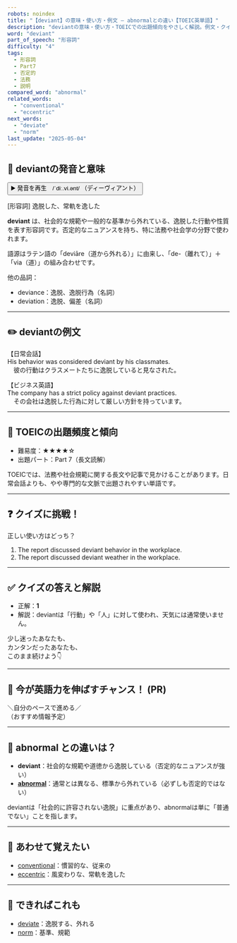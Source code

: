```yaml
---
robots: noindex
title: "【deviant】の意味・使い方・例文 ― abnormalとの違い【TOEIC英単語】"
description: "deviantの意味・使い方・TOEICでの出題傾向をやさしく解説。例文・クイズ付きでabnormalとの違いもわかりやすく学べます。"
word: "deviant"
part_of_speech: "形容詞"
difficulty: "4"
tags:
  - 形容詞
  - Part7
  - 否定的
  - 法務
  - 説明
compared_word: "abnormal"
related_words:
  - "conventional"
  - "eccentric"
next_words:
  - "deviate"
  - "norm"
last_update: "2025-05-04"
---
```


## 🔰 deviantの発音と意味

<button class="play-audio" onclick="playTTS('deviant')">
  <span class="play-audio-main">
    ▶️ 発音を再生　/ˈdiː.vi.ənt/
  </span>
  <span class="play-audio-sub">
    （ディーヴィアント）
  </span>
</button>

[形容詞] 逸脱した、常軌を逸した

**deviant** は、社会的な規範や一般的な基準から外れている、逸脱した行動や性質を表す形容詞です。否定的なニュアンスを持ち、特に法務や社会学の分野で使われます。

語源はラテン語の「deviāre（道から外れる）」に由来し、「de-（離れて）」＋「via（道）」の組み合わせです。

他の品詞：  
- deviance：逸脱、逸脱行為（名詞）
- deviation：逸脱、偏差（名詞）

---

## ✏️ deviantの例文

【日常会話】  
His behavior was considered deviant by his classmates.  
　彼の行動はクラスメートたちに逸脱していると見なされた。

【ビジネス英語】  
The company has a strict policy against deviant practices.  
　その会社は逸脱した行為に対して厳しい方針を持っています。

---

## 🎯 TOEICの出題頻度と傾向

- 難易度：★★★★☆
- 出題パート：Part 7（長文読解）

TOEICでは、法務や社会規範に関する長文や記事で見かけることがあります。日常会話よりも、やや専門的な文脈で出題されやすい単語です。

---

## ❓ クイズに挑戦！

正しい使い方はどっち？

1. The report discussed deviant behavior in the workplace.  
2. The report discussed deviant weather in the workplace.

---

## ✅ クイズの答えと解説

- 正解：**1**
- 解説：deviantは「行動」や「人」に対して使われ、天気には通常使いません。

少し迷ったあなたも、  
カンタンだったあなたも、  
このまま続けよう👇️

---

## 🚀 今が英語力を伸ばすチャンス！ (PR)

<div class="info-center">
＼自分のペースで進める／<br>  
（おすすめ情報予定）
</div>

---

## 🤔  abnormal との違いは？

- **deviant**：社会的な規範や道徳から逸脱している（否定的なニュアンスが強い）
- **[abnormal](/word/abnormal/)**：通常とは異なる、標準から外れている（必ずしも否定的ではない）

deviantは「社会的に許容されない逸脱」に重点があり、abnormalは単に「普通でない」ことを指します。

---

## 🧩 あわせて覚えたい

- [conventional](/word/conventional/)：慣習的な、従来の
- [eccentric](/word/eccentric/)：風変わりな、常軌を逸した

---

## 📖 できればこれも

- [deviate](/word/deviate/)：逸脱する、外れる
- [norm](/word/norm/)：基準、規範

<!-- cvid: aid00_bid43 -->
